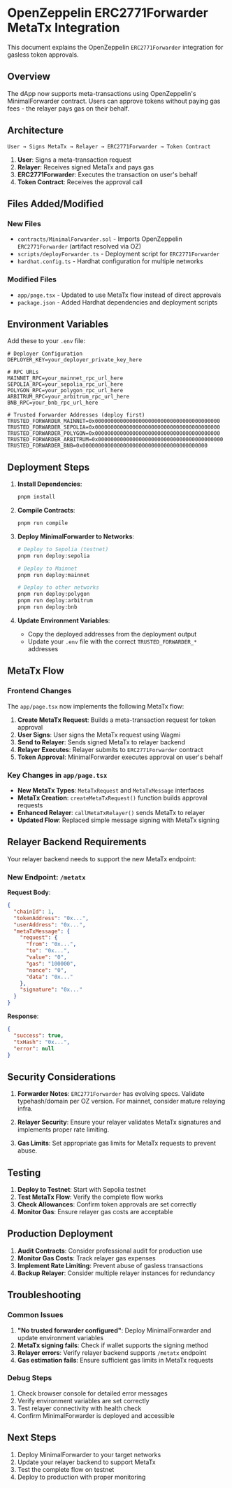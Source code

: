 # OpenZeppelin ERC2771Forwarder MetaTx Integration

This document explains the OpenZeppelin `ERC2771Forwarder` integration for gasless token approvals.

## Overview

The dApp now supports meta-transactions using OpenZeppelin's MinimalForwarder contract. Users can approve tokens without paying gas fees - the relayer pays gas on their behalf.

## Architecture

```
User → Signs MetaTx → Relayer → ERC2771Forwarder → Token Contract
```

1. **User**: Signs a meta-transaction request
2. **Relayer**: Receives signed MetaTx and pays gas
3. **ERC2771Forwarder**: Executes the transaction on user's behalf
4. **Token Contract**: Receives the approval call

## Files Added/Modified

### New Files
- `contracts/MinimalForwarder.sol` - Imports OpenZeppelin `ERC2771Forwarder` (artifact resolved via OZ)
- `scripts/deployForwarder.ts` - Deployment script for `ERC2771Forwarder`
- `hardhat.config.ts` - Hardhat configuration for multiple networks

### Modified Files
- `app/page.tsx` - Updated to use MetaTx flow instead of direct approvals
- `package.json` - Added Hardhat dependencies and deployment scripts

## Environment Variables

Add these to your `.env` file:

```env
# Deployer Configuration
DEPLOYER_KEY=your_deployer_private_key_here

# RPC URLs
MAINNET_RPC=your_mainnet_rpc_url_here
SEPOLIA_RPC=your_sepolia_rpc_url_here
POLYGON_RPC=your_polygon_rpc_url_here
ARBITRUM_RPC=your_arbitrum_rpc_url_here
BNB_RPC=your_bnb_rpc_url_here

# Trusted Forwarder Addresses (deploy first)
TRUSTED_FORWARDER_MAINNET=0x0000000000000000000000000000000000000000
TRUSTED_FORWARDER_SEPOLIA=0x0000000000000000000000000000000000000000
TRUSTED_FORWARDER_POLYGON=0x0000000000000000000000000000000000000000
TRUSTED_FORWARDER_ARBITRUM=0x0000000000000000000000000000000000000000
TRUSTED_FORWARDER_BNB=0x0000000000000000000000000000000000000000
```

## Deployment Steps

1. **Install Dependencies**:
   ```bash
   pnpm install
   ```

2. **Compile Contracts**:
   ```bash
   pnpm run compile
   ```

3. **Deploy MinimalForwarder to Networks**:
   ```bash
   # Deploy to Sepolia (testnet)
   pnpm run deploy:sepolia
   
   # Deploy to Mainnet
   pnpm run deploy:mainnet
   
   # Deploy to other networks
   pnpm run deploy:polygon
   pnpm run deploy:arbitrum
   pnpm run deploy:bnb
   ```

4. **Update Environment Variables**:
   - Copy the deployed addresses from the deployment output
   - Update your `.env` file with the correct `TRUSTED_FORWARDER_*` addresses

## MetaTx Flow

### Frontend Changes

The `app/page.tsx` now implements the following MetaTx flow:

1. **Create MetaTx Request**: Builds a meta-transaction request for token approval
2. **User Signs**: User signs the MetaTx request using Wagmi
3. **Send to Relayer**: Sends signed MetaTx to relayer backend
4. **Relayer Executes**: Relayer submits to `ERC2771Forwarder` contract
5. **Token Approval**: MinimalForwarder executes approval on user's behalf

### Key Changes in `app/page.tsx`

- **New MetaTx Types**: `MetaTxRequest` and `MetaTxMessage` interfaces
- **MetaTx Creation**: `createMetaTxRequest()` function builds approval requests
- **Enhanced Relayer**: `callMetaTxRelayer()` sends MetaTx to relayer
- **Updated Flow**: Replaced simple message signing with MetaTx signing

## Relayer Backend Requirements

Your relayer backend needs to support the new MetaTx endpoint:

### New Endpoint: `/metatx`

**Request Body**:
```json
{
  "chainId": 1,
  "tokenAddress": "0x...",
  "userAddress": "0x...",
  "metaTxMessage": {
    "request": {
      "from": "0x...",
      "to": "0x...",
      "value": "0",
      "gas": "100000",
      "nonce": "0",
      "data": "0x..."
    },
    "signature": "0x..."
  }
}
```

**Response**:
```json
{
  "success": true,
  "txHash": "0x...",
  "error": null
}
```

## Security Considerations

1. **Forwarder Notes**: `ERC2771Forwarder` has evolving specs. Validate typehash/domain per OZ version. For mainnet, consider mature relaying infra.

2. **Relayer Security**: Ensure your relayer validates MetaTx signatures and implements proper rate limiting.

3. **Gas Limits**: Set appropriate gas limits for MetaTx requests to prevent abuse.

## Testing

1. **Deploy to Testnet**: Start with Sepolia testnet
2. **Test MetaTx Flow**: Verify the complete flow works
3. **Check Allowances**: Confirm token approvals are set correctly
4. **Monitor Gas**: Ensure relayer gas costs are acceptable

## Production Deployment

1. **Audit Contracts**: Consider professional audit for production use
2. **Monitor Gas Costs**: Track relayer gas expenses
3. **Implement Rate Limiting**: Prevent abuse of gasless transactions
4. **Backup Relayer**: Consider multiple relayer instances for redundancy

## Troubleshooting

### Common Issues

1. **"No trusted forwarder configured"**: Deploy MinimalForwarder and update environment variables
2. **MetaTx signing fails**: Check if wallet supports the signing method
3. **Relayer errors**: Verify relayer backend supports `/metatx` endpoint
4. **Gas estimation fails**: Ensure sufficient gas limits in MetaTx requests

### Debug Steps

1. Check browser console for detailed error messages
2. Verify environment variables are set correctly
3. Test relayer connectivity with health check
4. Confirm MinimalForwarder is deployed and accessible

## Next Steps

1. Deploy MinimalForwarder to your target networks
2. Update your relayer backend to support MetaTx
3. Test the complete flow on testnet
4. Deploy to production with proper monitoring
